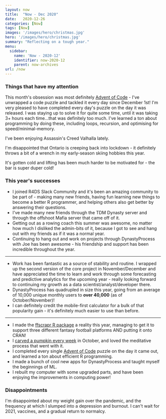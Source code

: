 ```yaml
---
layout: now
title:  "Now - Dec 2020"
date:   2020-12-26
categories: [Now]
tags: [Now]
images: '/images/hero/christmas.jpg'
hero: '/images/hero/christmas.jpg'
summary: "Reflecting on a tough year."
menu:
  sidebar:
    name: 'Now - 2020-12'
    identifier: now-2020-12
    parent: now-archives
url: /now
---
```

### Things that have my attention

This month's obsession was most definitely [Advent of Code](https://adventofcode.com/2020) - I've unwrapped a code puzzle and tackled it every day since December 1st! I'm very pleased to have completed every day's puzzle on the day it was released. I was staying up to solve it for quite some time, until it was taking 3+ hours each time...that was definitely too much. I've learned a ton about programming by doing these, including loops, recursion, and optimising for speed/minimal-memory. 

I've been enjoying Assassin's Creed Valhalla lately. 

I'm disappointed that Ontario is creeping back into lockdown - it definitely throws a bit of a wrench in my early-season skiing hobbies this year. 

It's gotten cold and lifting has been much harder to be motivated for - the bar is super duper cold!

### This year's successes

- I joined R4DS Slack Community and it's been an amazing community to be part of - making many new friends, having fun learning new things to become a better R programmer, and helping others also get better by answering their questions. 
- I've made many new friends through the TDM Dynasty server and through the offshoot Mafia server that came off of it.
- Getting out as a rowing coach this summer was awesome, no matter how much I disliked the admin-bits of it, because I got to see and hang out with my friends as if it was a normal year. 
- Continuing to hang out and work on projects through DynastyProcess with Joe has been awesome - his friendship and support has been incredible throughout the year.

---

- Work has been fantastic as a source of stability and routine. I wrapped up the second version of the core project in November/December and have appreciated the time to learn and work through some forecasting and predictive analytics for the upcoming year - really looking forward to continuing my growth as a data scientist/analyst/developer there. 
- DynastyProcess has quadrupled in size this year, going from an average of 10,000 unique monthly users to **over 40,000** (as of October/November)!
- I can definitely credit the mobile-first calculator for a bulk of that popularity gain - it's definitely much easier to use than before. 

---

- I made the [ffscrapr R package](https://ffscrapr.dynastyprocess.com) a reality this year, managing to get it to support three different fantasy football platforms AND putting it onto CRAN!
- I [carved a pumpkin every week](https://tanho.ca/pumpkins) in October, and loved the meditative process that went with it.
- I completed every single [Advent of Code](https://adventofcode.com) puzzle on the day it came out, and learned a ton about efficient R programming. 
- I made a bunch of cool new apps for DynastyProcess and taught myself the beginnings of ML. 
- I rebuilt my computer with some upgraded parts, and have been enjoying the improvements in computing power!

### Disappointments

I'm disappointed about my weight gain over the pandemic, and the frequency at which I slumped into a depression and burnout. I can't wait for 2021, vaccines, and a gradual return to normalcy. 
